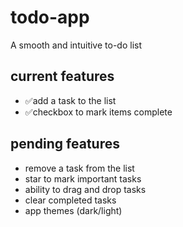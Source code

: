 # todo-app 

A smooth and intuitive to-do list

## current features 
<ul>
  <li>✅add a task to the list </li>
  <li>✅checkbox to mark items complete </li>
</ul>
  
## pending features 
<ul>
  <li>remove a task from the list </li>
  <li>star to mark important tasks</li>
  <li>ability to drag and drop tasks </li>
  <li>clear completed tasks </li>
  <li>app themes (dark/light) </li>
</ul>
